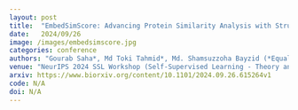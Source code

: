 ```yaml
---
layout: post
title:  "EmbedSimScore: Advancing Protein Similarity Analysis with Structural and Contextual Embeddings"
date:   2024/09/26
image: /images/embedsimscore.jpg
categories: conference
authors: "Gourab Saha*, Md Toki Tahmid*, Md. Shamsuzzoha Bayzid (*Equal Contribution)"
venue: "NeurIPS 2024 SSL Workshop (Self-Supervised Learning - Theory and Practice)"
arxiv: https://www.biorxiv.org/content/10.1101/2024.09.26.615264v1
code: N/A
doi: N/A
---
```

